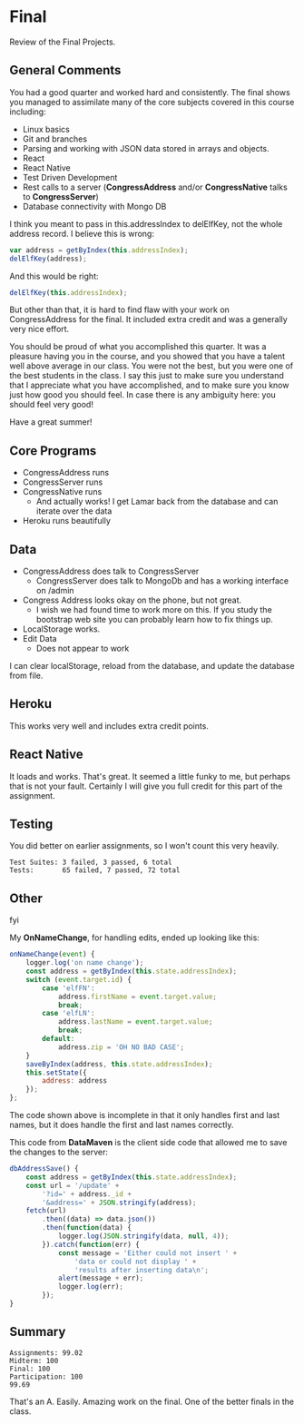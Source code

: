# Final

Review of the Final Projects.

## General Comments

You had a good quarter and worked hard and consistently. The final shows you managed to assimilate many of the core subjects covered in this course including:

- Linux basics
- Git and branches
- Parsing and working with JSON data stored in arrays and objects.
- React
- React Native
- Test Driven Development
- Rest calls to a server (**CongressAddress** and/or **CongressNative** talks to **CongressServer**)
- Database connectivity with Mongo DB

I think you meant to pass in this.addressIndex to delElfKey, not the whole address record. I believe this is wrong:

```javascript
var address = getByIndex(this.addressIndex);
delElfKey(address);
```

And this would be right:

```javascript
delElfKey(this.addressIndex);
```

But other than that, it is hard to find flaw with your work on CongressAddress for the final. It included extra credit and was a generally very nice effort.

You should be proud of what you accomplished this quarter. It was a pleasure having you in the course, and you showed that you have a talent well above average in our class. You were not the best, but you were one of the best students in the class. I say this just to make sure you understand that I appreciate what you have accomplished, and to make sure you know just how good you should feel. In case there is any ambiguity here: you should feel very good!

Have a great summer!

## Core Programs

- CongressAddress runs
- CongressServer runs
- CongressNative runs
  - And actually works! I get Lamar back from the database and can iterate over the data
- Heroku runs beautifully

## Data

- CongressAddress does talk to CongressServer
  - CongressServer does talk to MongoDb and has a working interface on /admin
- Congress Address looks okay on the phone, but not great.
  - I wish we had found time to work more on this. If you study the bootstrap web site you can probably learn how to fix things up.
- LocalStorage works.
- Edit Data
  - Does not appear to work

I can clear localStorage, reload from the database, and update the database from file.

## Heroku

This works very well and includes extra credit points.

## React Native

It loads and works. That's great. It seemed a little funky to me, but perhaps that is not your fault. Certainly I will give you full credit for this part of the assignment.

## Testing

You did better on earlier assignments, so I won't count this very heavily.

```
Test Suites: 3 failed, 3 passed, 6 total
Tests:       65 failed, 7 passed, 72 total
```

## Other

fyi

My **OnNameChange**, for handling edits, ended up looking like this:

```javascript
onNameChange(event) {
    logger.log('on name change');
    const address = getByIndex(this.state.addressIndex);
    switch (event.target.id) {
        case 'elfFN':
            address.firstName = event.target.value;
            break;
        case 'elfLN':
            address.lastName = event.target.value;
            break;
        default:
            address.zip = 'OH NO BAD CASE';
    }
    saveByIndex(address, this.state.addressIndex);
    this.setState({
        address: address
    });
};
```

The code shown above is incomplete in that it only handles first and last names, but it does handle the first and last names correctly.

This code from **DataMaven** is the client side code that allowed me to save the changes to the server:

```javascript
dbAddressSave() {
    const address = getByIndex(this.state.addressIndex);
    const url = '/update' +
        '?id=' + address._id +
        '&address=' + JSON.stringify(address);
    fetch(url)
        .then((data) => data.json())
        .then(function(data) {
            logger.log(JSON.stringify(data, null, 4));
        }).catch(function(err) {
            const message = 'Either could not insert ' +
                'data or could not display ' +
                'results after inserting data\n';
            alert(message + err);
            logger.log(err);
        });
}
```

## Summary

```
Assignments: 99.02
Midterm: 100
Final: 100
Participation: 100
99.69
```

That's an A. Easily. Amazing work on the final. One of the better finals in the class.
